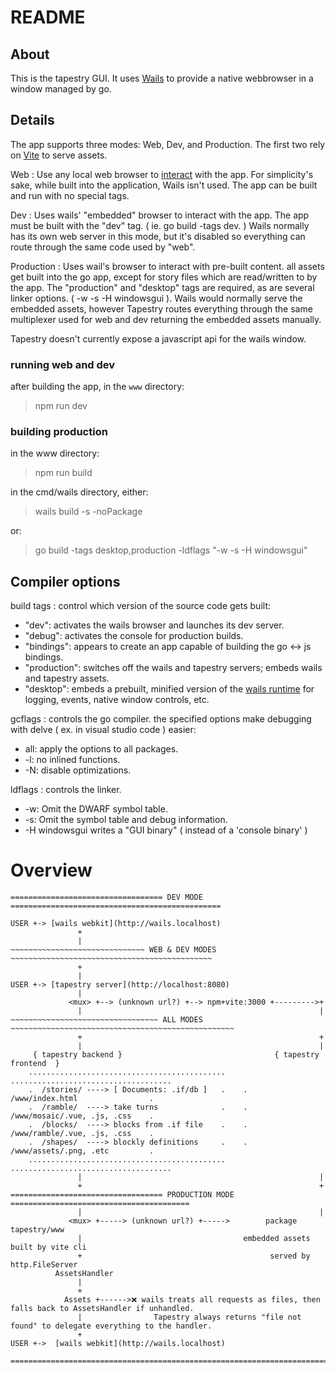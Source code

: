 # README

## About

This is the tapestry GUI. It uses [Wails](https://wails.io/) to provide a native webbrowser in a window managed by go.

## Details

The app supports three modes: Web, Dev, and Production. The first two rely on [Vite](https://vitejs.dev/) to serve assets.

Web
: Use any local web browser to [interact](http://localhost:8080/mosaic/) with the app. For simplicity's sake, while built into the application, Wails isn't used. The app can be built and run with no special tags.

Dev
: Uses wails' "embedded" browser to interact with the app. The app must be built with the "dev" tag. ( ie. go build -tags dev. ) Wails normally has its own web server in this mode, but it's disabled so everything can route through the same code used by "web".

Production
: Uses wail's browser to interact with pre-built content. all assets get built into the go app, except for story files which are read/written to by the app. The "production" and "desktop" tags are required, as are several linker options. ( -w -s -H windowsgui ). Wails would normally serve the embedded assets, however Tapestry routes everything through the same multiplexer used for web and dev returning the embedded assets manually.

Tapestry doesn't currently expose a javascript api for the wails window.

### running web and dev

after building the app, in the `www` directory:

> npm run dev

### building production

in the www directory:

> npm run build

in the cmd/wails directory, either:

> wails build -s -noPackage

or:

> go build -tags desktop,production -ldflags "-w -s -H windowsgui"

## Compiler options

build tags
: control which version of the source code gets built:

* "dev": activates the wails browser and launches its dev server.
* "debug": activates the console for production builds.
* "bindings": appears to create an app capable of building the go <-> js bindings.
* "production": switches off the wails and tapestry servers; embeds wails and tapestry assets.
* "desktop": embeds a prebuilt, minified version of the [wails runtime](https://github.com/wailsapp/wails/blob/master/v2/internal/frontend/runtime/runtime_prod_desktop.js) for logging, events, native window controls, etc.

gcflags
: controls the go compiler. the specified options make debugging with delve ( ex. in visual studio code ) easier:

* all: apply the options to all packages.
* -l: no inlined functions.
* -N: disable optimizations.

ldflags
: controls the linker.

* -w: Omit the DWARF symbol table.
* -s: Omit the symbol table and debug information.
* -H windowsgui writes a "GUI binary" ( instead of a 'console binary' )

# Overview

```
================================== DEV MODE ===============================================

USER +-> [wails webkit](http://wails.localhost)
               +
               |
~~~~~~~~~~~~~~~~~~~~~~~~~~~~~~ WEB & DEV MODES ~~~~~~~~~~~~~~~~~~~~~~~~~~~~~~~~~~~~~~~~~~~~~
               +
               |
USER +-> [tapestry server](http://localhost:8080)
               |
             <mux> +--> (unknown url?) +--> npm+vite:3000 +--------->+
               |                                                     |
~~~~~~~~~~~~~~~~~~~~~~~~~~~~~~~~~ ALL MODES  ~~~~~~~~~~~~~~~~~~~~~~~~~~~~~~~~~~~~~~~~~~~~~~~~~~
               +                                                     +
               |                                                     |
     { tapestry backend }                                  { tapestry frontend  }
    ............................................    ....................................
    .  /stories/ ----> [ Documents: .if/db ]   .    .   /www/index.html                .
    .  /ramble/  ----> take turns              .    .   /www/mosaic/.vue, .js, .css    .
    .  /blocks/  ----> blocks from .if file    .    .   /www/ramble/.vue, .js, .css    .
    .  /shapes/  ----> blockly definitions     .    .   /www/assets/.png, .etc         .
    ............................................    ....................................
               |                                                     |
               +                                                     +
================================== PRODUCTION MODE ========================================
               |                                                     |
             <mux> +-----> (unknown url?) +----->        package tapestry/www
               |                                    embedded assets built by vite cli
               +                                          served by http.FileServer
          AssetsHandler
               |
               +
            Assets +------>❌ wails treats all requests as files, then falls back to AssetsHandler if unhandled.
               |                Tapestry always returns "file not found" to delegate everything to the handler.
               +
USER +->  [wails webkit](http://wails.localhost)

==========================================================================================
```